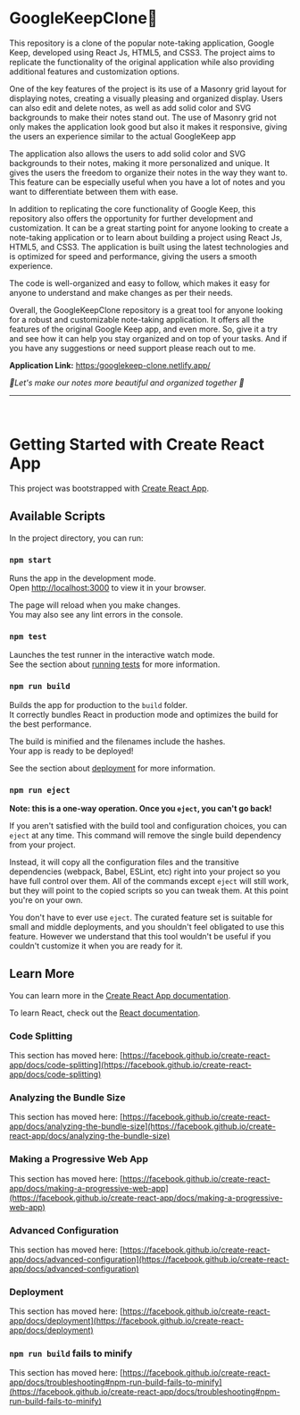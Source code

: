 <h1>GoogleKeepClone📝 </h1>
<p>This repository is a clone of the popular note-taking application, Google Keep, developed using React Js, HTML5, and CSS3. The project aims to replicate the functionality of the original application while also providing additional features and customization options.</p>
<p>One of the key features of the project is its use of a Masonry grid layout for displaying notes, creating a visually pleasing and organized display. Users can also edit and delete notes, as well as add solid color and SVG backgrounds to make their notes stand out. The use of Masonry grid not only makes the application look good but also it makes it responsive, giving the users an experience similar to the actual GoogleKeep app</p>
<p>The application also allows the users to add solid color and SVG backgrounds to their notes, making it more personalized and unique. It gives the users the freedom to organize their notes in the way they want to. This feature can be especially useful when you have a lot of notes and you want to differentiate between them with ease.</p>
<p>In addition to replicating the core functionality of Google Keep, this repository also offers the opportunity for further development and customization. It can be a great starting point for anyone looking to create a note-taking application or to learn about building a project using React Js, HTML5, and CSS3. The application is built using the latest technologies and is optimized for speed and performance, giving the users a smooth experience.</p>
<p> The code is well-organized and easy to follow, which makes it easy for anyone to understand and make changes as per their needs.</p>
<p>Overall, the GoogleKeepClone repository is a great tool for anyone looking for a robust and customizable note-taking application. It offers all the features of the original Google Keep app, and even more. So, give it a try and see how it can help you stay organized and on top of your tasks. And if you have any suggestions or need support please reach out to me. <br>
<p> <strong>Application Link:</strong> <a href='https://endearing-haupia-ac9511.netlify.app/' target="_blank">https:/googlekeep-clone.netlify.app/</a> </p>
<em>🚀Let's make our notes more beautiful and organized together 📝</em></p>


<hr>
<br>


# Getting Started with Create React App

This project was bootstrapped with [Create React App](https://github.com/facebook/create-react-app).

## Available Scripts

In the project directory, you can run:

### `npm start`

Runs the app in the development mode.\
Open [http://localhost:3000](http://localhost:3000) to view it in your browser.

The page will reload when you make changes.\
You may also see any lint errors in the console.

### `npm test`

Launches the test runner in the interactive watch mode.\
See the section about [running tests](https://facebook.github.io/create-react-app/docs/running-tests) for more information.

### `npm run build`

Builds the app for production to the `build` folder.\
It correctly bundles React in production mode and optimizes the build for the best performance.

The build is minified and the filenames include the hashes.\
Your app is ready to be deployed!

See the section about [deployment](https://facebook.github.io/create-react-app/docs/deployment) for more information.

### `npm run eject`

**Note: this is a one-way operation. Once you `eject`, you can't go back!**

If you aren't satisfied with the build tool and configuration choices, you can `eject` at any time. This command will remove the single build dependency from your project.

Instead, it will copy all the configuration files and the transitive dependencies (webpack, Babel, ESLint, etc) right into your project so you have full control over them. All of the commands except `eject` will still work, but they will point to the copied scripts so you can tweak them. At this point you're on your own.

You don't have to ever use `eject`. The curated feature set is suitable for small and middle deployments, and you shouldn't feel obligated to use this feature. However we understand that this tool wouldn't be useful if you couldn't customize it when you are ready for it.

## Learn More

You can learn more in the [Create React App documentation](https://facebook.github.io/create-react-app/docs/getting-started).

To learn React, check out the [React documentation](https://reactjs.org/).

### Code Splitting

This section has moved here: [https://facebook.github.io/create-react-app/docs/code-splitting](https://facebook.github.io/create-react-app/docs/code-splitting)

### Analyzing the Bundle Size

This section has moved here: [https://facebook.github.io/create-react-app/docs/analyzing-the-bundle-size](https://facebook.github.io/create-react-app/docs/analyzing-the-bundle-size)

### Making a Progressive Web App

This section has moved here: [https://facebook.github.io/create-react-app/docs/making-a-progressive-web-app](https://facebook.github.io/create-react-app/docs/making-a-progressive-web-app)

### Advanced Configuration

This section has moved here: [https://facebook.github.io/create-react-app/docs/advanced-configuration](https://facebook.github.io/create-react-app/docs/advanced-configuration)

### Deployment

This section has moved here: [https://facebook.github.io/create-react-app/docs/deployment](https://facebook.github.io/create-react-app/docs/deployment)

### `npm run build` fails to minify

This section has moved here: [https://facebook.github.io/create-react-app/docs/troubleshooting#npm-run-build-fails-to-minify](https://facebook.github.io/create-react-app/docs/troubleshooting#npm-run-build-fails-to-minify)
